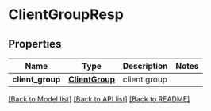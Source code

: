 # ClientGroupResp

## Properties
Name | Type | Description | Notes
------------ | ------------- | ------------- | -------------
**client_group** | [**ClientGroup**](ClientGroup.md) | client group | 

[[Back to Model list]](../README.md#documentation-for-models) [[Back to API list]](../README.md#documentation-for-api-endpoints) [[Back to README]](../README.md)


